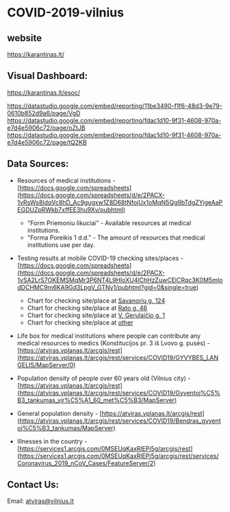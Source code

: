 # COVID-2019-vilnius

## website
https://karantinas.lt/

## Visual Dashboard:
https://karantinas.lt/esoc/

https://datastudio.google.com/embed/reporting/11be3490-f1f6-48d3-9e79-0610b852d9a6/page/VgD
https://datastudio.google.com/embed/reporting/fdac1d10-9f31-4608-970a-e7d4e5906c72/page/oZtJB
https://datastudio.google.com/embed/reporting/fdac1d10-9f31-4608-970a-e7d4e5906c72/page/tQ2KB

## Data Sources:
* Resources of medical institutions - [https://docs.google.com/spreadsheets](https://docs.google.com/spreadsheets/d/e/2PACX-1vRsWs8IdqVc8hD_Ac9gugxw1Z8D68tNfojUx1oMqN5Qg9bTdgZYigeAaPEGDUZpRWkb7xffEE3hu9Xv/pubhtml) 
  * "Form Priemoniu likuciai"  - Available resources at medical institutions.
  * "Forma Poreikis 1 d.d."    - The amount of resources that medical institutions use per day.
  
* Testing results at mobile COVID-19 checking sites/places - [https://docs.google.com/spreadsheets](https://docs.google.com/spreadsheets/d/e/2PACX-1vSA2LrS7OKEMSMqMr3P6NT4L9HloXU4lChHzZuwCElCRqc3K0M5mIodDCHMC9m6KA9Gd3LpgV_GTNy1/pubhtml?gid=0&single=true)
  * Chart for checking site/place at  [Savanorių g. 124](https://docs.google.com/spreadsheets/d/e/2PACX-1vSA2LrS7OKEMSMqMr3P6NT4L9HloXU4lChHzZuwCElCRqc3K0M5mIodDCHMC9m6KA9Gd3LpgV_GTNy1/pubchart?oid=1871203266&format=image)
  * Chart for checking site/place at [Rato g. 46](https://docs.google.com/spreadsheets/d/e/2PACX-1vSA2LrS7OKEMSMqMr3P6NT4L9HloXU4lChHzZuwCElCRqc3K0M5mIodDCHMC9m6KA9Gd3LpgV_GTNy1/pubchart?oid=1580518932&format=image)
  * Chart for checking site/place at [V. Gerulaičio g. 1](https://docs.google.com/spreadsheets/d/e/2PACX-1vSA2LrS7OKEMSMqMr3P6NT4L9HloXU4lChHzZuwCElCRqc3K0M5mIodDCHMC9m6KA9Gd3LpgV_GTNy1/pubchart?oid=2115719351&format=image)
  * Chart for checking site/place at [other](https://docs.google.com/spreadsheets/d/e/2PACX-1vSA2LrS7OKEMSMqMr3P6NT4L9HloXU4lChHzZuwCElCRqc3K0M5mIodDCHMC9m6KA9Gd3LpgV_GTNy1/pubchart?oid=1497371515&format=image)
  
* Life box for medical institutions where people can contribute any medical resources to medics (Konstitucijos pr. 3 iš Lvovo g. pusės) - [https://atviras.vplanas.lt/arcgis/rest](https://atviras.vplanas.lt/arcgis/rest/services/COVID19/GYVYBES_LANGELIS/MapServer/0) 

* Population density of people over 60 years old (Vilnius city) - [https://atviras.vplanas.lt/arcgis/rest](https://atviras.vplanas.lt/arcgis/rest/services/COVID19/Gyventoj%C5%B3_tankumas_vir%C5%A1_60_met%C5%B3/MapServer)

* General population density - [https://atviras.vplanas.lt/arcgis/rest](https://atviras.vplanas.lt/arcgis/rest/services/COVID19/Bendras_gyventoj%C5%B3_tankumas/MapServer)

* Illnesses in the country - [https://services1.arcgis.com/0MSEUqKaxRlEPj5g/arcgis/rest](https://services1.arcgis.com/0MSEUqKaxRlEPj5g/arcgis/rest/services/Coronavirus_2019_nCoV_Cases/FeatureServer/2)


## Contact Us:

Email: atviras@vilnius.lt
